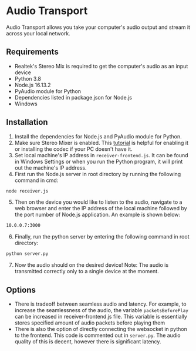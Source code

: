 # Audio Transport

Audio Transport allows you take your computer's audio output and stream it across your local network. 

## Requirements

- Realtek's Stereo Mix is required to get the computer's audio as an input device
- Python 3.8
- Node.js 16.13.2
- PyAudio module for Python
- Dependencies listed in package.json for Node.js
- Windows 


## Installation

1) Install the dependencies for Node.js and PyAudio module for Python.
2) Make sure Stereo Mixer is enabled. This [tutorial](https://www.youtube.com/watch?v=Bd3moKLV5sE) is helpful for enabling it or installing the codec if your PC doesn't have it.
3) Set local machine's IP address in `receiver-frontend.js`. It can be found in Windows Settings or when you run the Python program, it will print out the machine's IP address.
4) First run the Node.js server in root directory by running the following command in cmd:
```sh
node receiver.js
```
5. Then on the device you would like to listen to the audio, navigate to a web browser and enter the IP address of the local machine followed by the port number of Node.js application. An example is shown below:
```sh
10.0.0.7:3000
```
6. Finally, run the python server by entering the following command in root directory:
```sh
python server.py
```
7. Now the audio should on the desired device! Note: The audio is transmitted correctly only to a single device at the moment.

## Options
- There is tradeoff between seamless audio and latency. For example, to increase the seamlessness of the audio, the variable `packetsBeforePlay` can be increased in receiver-frontend.js file. This variable is essentially stores specified amount of audio packets before playing them
- There is also the option of directly connecting the websocket in python to the frontend. This code is commented out in `server.py`. The audio quality of this is decent, however there is significant latency. 